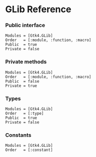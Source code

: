 # GLib Reference

### Public interface

```@autodocs
Modules = [Gtk4.GLib]
Order   = [:module, :function, :macro]
Public  = true
Private = false
```

### Private methods

```@autodocs
Modules = [Gtk4.GLib]
Order   = [:module, :function, :macro]
Public  = false
Private = true
```

### Types

```@autodocs
Modules = [Gtk4.GLib]
Order   = [:type]
Public  = true
Private = false
```

### Constants

```@autodocs
Modules = [Gtk4.GLib]
Order   = [:constant]
```
